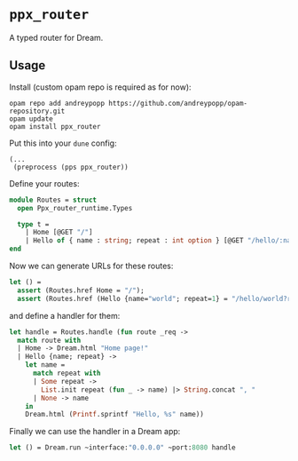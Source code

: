 # `ppx_router`

A typed router for Dream.

## Usage

Install (custom opam repo is required as for now):
```
opam repo add andreypopp https://github.com/andreypopp/opam-repository.git
opam update
opam install ppx_router
```

Put this into your `dune` config:
```
(...
 (preprocess (pps ppx_router))
```

Define your routes:
```ocaml
module Routes = struct
  open Ppx_router_runtime.Types

  type t =
    | Home [@GET "/"]
    | Hello of { name : string; repeat : int option } [@GET "/hello/:name"]
end
```

Now we can generate URLs for these routes:
```ocaml
let () =
  assert (Routes.href Home = "/");
  assert (Routes.href (Hello {name="world"; repeat=1} = "/hello/world?repeat=1")
```

and define a handler for them:
```ocaml
let handle = Routes.handle (fun route _req ->
  match route with
  | Home -> Dream.html "Home page!"
  | Hello {name; repeat} ->
    let name =
      match repeat with
      | Some repeat ->
        List.init repeat (fun _ -> name) |> String.concat ", "
      | None -> name
    in
    Dream.html (Printf.sprintf "Hello, %s" name))
```

Finally we can use the handler in a Dream app:
```ocaml
let () = Dream.run ~interface:"0.0.0.0" ~port:8080 handle
```
